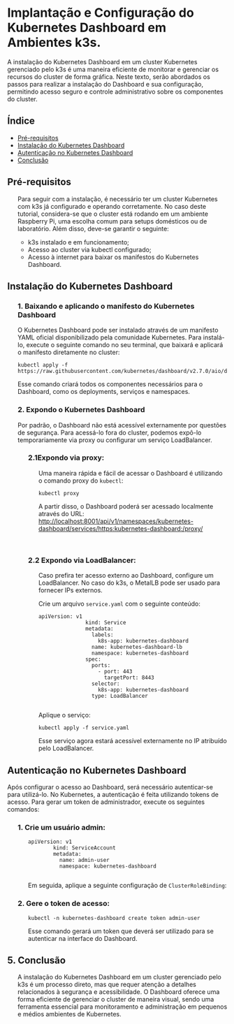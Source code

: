<h1>Implantação e Configuração do Kubernetes Dashboard em Ambientes k3s.</h1>

<p>A instalação do Kubernetes Dashboard em um cluster Kubernetes gerenciado pelo k3s é uma maneira eficiente de monitorar e gerenciar os recursos do cluster de forma gráfica. Neste texto, serão abordados os passos para realizar a instalação do Dashboard e sua configuração, permitindo acesso seguro e controle administrativo sobre os componentes do cluster.</p>

<h2>Índice</h2>
<ul>
    <li><a href="#pré-requisitos">Pré-requisitos</a></li>
    <li><a href="#instalação_kubernetes_dashboard"> Instalação do Kubernetes Dashboard</a></li>
    <li><a href="#autenticacao_kubernetes_dashboard">Autenticação no Kubernetes Dashboard</a></li>
    <li><a href="#conclusao">Conclusão</a></li>   
</ul>

<h2 id="pré-requisitos">Pré-requisitos</h2>
<ol>
    <p>Para seguir com a instalação, é necessário ter um cluster Kubernetes com k3s já configurado e operando corretamente. No caso deste tutorial, considera-se que o cluster está rodando em um ambiente Raspberry Pi, uma escolha comum para setups      domésticos ou de laboratório. Além disso, deve-se garantir o seguinte:</p>
    <ul>
        <li>k3s instalado e em funcionamento;</li>
        <li>Acesso ao cluster via kubectl configurado;</li>
        <li>Acesso à internet para baixar os manifestos do Kubernetes Dashboard.</li>
    </ul>
</ol>

<h2 id="instalação_kubernetes_dashboard"> Instalação do Kubernetes Dashboard</h2>
<ol>
     <h3>1. Baixando e aplicando o manifesto do Kubernetes Dashboard</h3>
     <p>O Kubernetes Dashboard pode ser instalado através de um manifesto YAML oficial disponibilizado pela comunidade Kubernetes. Para instalá-lo, execute o seguinte comando no seu terminal, que baixará e aplicará o manifesto diretamente no 
         cluster:</p>
     <pre><code>kubectl apply -f https://raw.githubusercontent.com/kubernetes/dashboard/v2.7.0/aio/deploy/recommended.yaml</code></pre>
     <p>Esse comando criará todos os componentes necessários para o Dashboard, como os deployments, serviços e namespaces.</p>    
     <h3>2. Expondo o Kubernetes Dashboard</h3>    
     <p>Por padrão, o Dashboard não está acessível externamente por questões de segurança. Para acessá-lo fora do cluster, podemos expô-lo temporariamente via proxy ou configurar um serviço LoadBalancer.</p>
  <ol>
        <h3>2.1Expondo via proxy:</h3>
            <ol>
                <p>Uma maneira rápida e fácil de acessar o Dashboard é utilizando o comando proxy do <code>kubectl</code>:</p>
                <pre><code>kubectl proxy</code></pre>
                <p>A partir disso, o Dashboard poderá ser acessado localmente através do URL: <a href="http://localhost:8001/api/v1/namespaces/kubernetes-dashboard/services/https:kubernetes-dashboard:/proxy/" 
                target="_blank">http://localhost:8001/api/v1/namespaces/kubernetes-dashboard/services/https:kubernetes-dashboard:/proxy/</a></p> 
            </ol>
        <br>
        <h3>2.2 Expondo via LoadBalancer:</h3>
            <ol>
                <p>Caso prefira ter acesso externo ao Dashboard, configure um LoadBalancer. No caso do k3s, o MetalLB pode ser usado para fornecer IPs externos.</p>
                <p>Crie um arquivo <code>service.yaml</code> com o seguinte conteúdo:</p>    
               <pre><code>apiVersion: v1
               kind: Service
               metadata:
                 labels:
                   k8s-app: kubernetes-dashboard
                 name: kubernetes-dashboard-lb
                 namespace: kubernetes-dashboard
               spec:
                 ports:
                   - port: 443
                     targetPort: 8443
                 selector:
                   k8s-app: kubernetes-dashboard
                 type: LoadBalancer
               </code></pre>    
            <p>Aplique o serviço:</p>
            <pre><code>kubectl apply -f service.yaml</code></pre>    
            <p>Esse serviço agora estará acessível externamente no IP atribuído pelo LoadBalancer.</p>
           </ol>
  </ol>  
</ol>

<h2 id="autenticacao_kubernetes_dashboard">Autenticação no Kubernetes Dashboard</h2>

<p>Após configurar o acesso ao Dashboard, será necessário autenticar-se para utilizá-lo. No Kubernetes, a autenticação é feita utilizando tokens de acesso. Para gerar um token de administrador, execute os seguintes comandos:</p>
<ol>
    <h3>1. Crie um usuário admin:</h3>
    <ol>
        <pre><code>apiVersion: v1
        kind: ServiceAccount
        metadata:
          name: admin-user
          namespace: kubernetes-dashboard
        </code></pre>    
       <p>Em seguida, aplique a seguinte configuração de <code>ClusterRoleBinding</code>:</p>
    </ol>
    <h3>2. Gere o token de acesso:</h3>
    <ol>
        <pre><code>kubectl -n kubernetes-dashboard create token admin-user</code></pre>
        <p>Esse comando gerará um token que deverá ser utilizado para se autenticar na interface do Dashboard.</p>
    </ol>
</ol>

<h2 id="conclusao">5. Conclusão</h2>
<ol>
    <p>A instalação do Kubernetes Dashboard em um cluster gerenciado pelo k3s é um processo direto, mas que requer atenção a detalhes relacionados à segurança e acessibilidade. O Dashboard oferece uma           forma eficiente de gerenciar o cluster de maneira visual, sendo uma ferramenta essencial para monitoramento e administração em pequenos e médios ambientes de Kubernetes.</p>
</ol>

